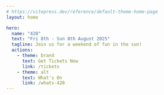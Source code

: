 ```yaml
---
# https://vitepress.dev/reference/default-theme-home-page
layout: home

hero:
  name: "420"
  text: "Fri 8th - Sun 8th August 2025"
  tagline: Join us for a weekend of fun in the sun!
  actions:
    - theme: brand
      text: Get Tickets Now
      link: /tickets
    - theme: alt
      text: What's On
      link: /whats-420
---
```

